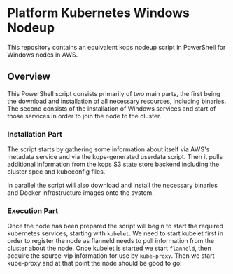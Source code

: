 Platform Kubernetes Windows Nodeup
===

This repository contains an equivalent kops nodeup script in PowerShell for Windows nodes in AWS.

## Overview
This PowerShell script consists primarily of two main parts, the first being the download and installation of all
necessary resources, including binaries. The second consists of the installation of Windows services and start of those
services in order to join the node to the cluster.

### Installation Part
The script starts by gathering some information about itself via AWS's metadata service and via the kops-generated
userdata script. Then it pulls additional information from the kops S3 state store backend including the cluster spec
and kubeconfig files.

In parallel the script will also download and install the necessary binaries and Docker infrastructure images onto the
system.

### Execution Part
Once the node has been prepared the script will begin to start the required kubernetes services, starting with
`kubelet`. We need to start kubelet first in order to register the node as flanneld needs to pull information from the
cluster about the node. Once kubelet is started we start `flanneld`, then acquire the source-vip information for use by
`kube-proxy`. Then we start kube-proxy and at that point the node should be good to go!